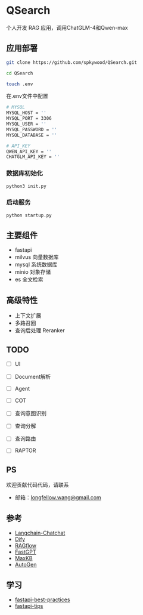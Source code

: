 # QSearch

个人开发 RAG 应用，调用ChatGLM-4和Qwen-max

## 应用部署

```sh
git clone https://github.com/spkywood/QSearch.git

cd QSearch

touch .env
```

在.env文件中配置

```sh
# MYSQL 
MYSQL_HOST = ''
MYSQL_PORT = 3306
MYSQL_USER = ''
MYSQL_PASSWORD = ''
MYSQL_DATABASE = ''

# API_KEY
QWEN_API_KEY = ''
CHATGLM_API_KEY = ''
```

### 数据库初始化

```sh
python3 init.py
```

### 启动服务

```sh
python startup.py
```

## 主要组件

- fastapi 
- milvus    向量数据库
- mysql     系统数据库
- minio     对象存储
- es        全文检索

## 高级特性

- 上下文扩展
- 多路召回
- 查询后处理 Reranker

## TODO

- [ ] UI
- [ ] Document解析
- [ ] Agent
- [ ] COT 
- [ ] 查询意图识别
- [ ] 查询分解
- [ ] 查询路由
- [ ] RAPTOR


## PS 

欢迎贡献代码代码，请联系

- 邮箱：longfellow.wang@gmail.com

## 参考

- [Langchain-Chatchat](https://github.com/chatchat-space/Langchain-Chatchat)
- [Dify](https://github.com/langgenius/dify)
- [RAGflow](https://github.com/infiniflow/ragflow)
- [FastGPT](https://github.com/labring/FastGPT)
- [MaxKB](https://github.com/1Panel-dev/MaxKB)
- [AutoGen](https://microsoft.github.io/autogen)

## 学习

- [fastapi-best-practices](https://github.com/zhanymkanov/fastapi-best-practices)
- [fastapi-tips](https://github.com/Kludex/fastapi-tips)
